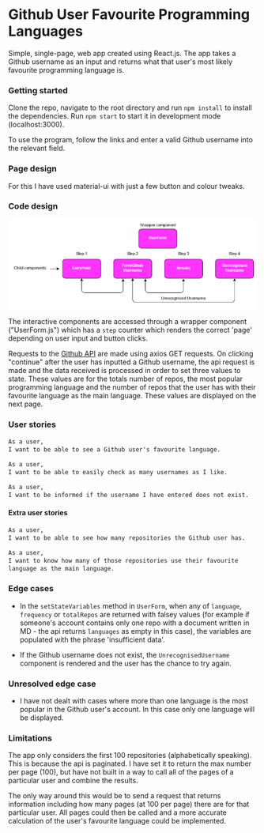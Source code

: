 # Github User Favourite Programming Languages

Simple, single-page, web app created using React.js. The app takes a Github username as an input and returns what that user's most likely favourite programming language is.

### Getting started

Clone the repo, navigate to the root directory and run `npm install` to install the dependencies. Run `npm start` to start it in development mode (localhost:3000).

To use the program, follow the links and enter a valid Github username into the relevant field.

### Page design

For this I have used material-ui with just a few button and colour tweaks.

### Code design
![github](./public/diagram.png)

The interactive components are accessed through a wrapper component ("UserForm.js") which has a `step` counter which renders the correct 'page' depending on user input and button clicks.

Requests to the [Github API](https://developer.github.com/v3/) are made using axios GET requests. On clicking "continue" after the user has inputted a Github username, the api request is made and the data received is processed in order to set three values to state. These values are for the totals number of repos, the most popular programming language and the number of repos that the user has with their favourite language as the main language. These values are displayed on the next page.

### User stories

```
As a user,
I want to be able to see a Github user's favourite language.
```
```
As a user,
I want to be able to easily check as many usernames as I like.
```
```
As a user,
I want to be informed if the username I have entered does not exist.
```
#### Extra user stories
```
As a user,
I want to be able to see how many repositories the Github user has.
```
```
As a user,
I want to know how many of those repositories use their favourite language as the main language.
```

### Edge cases

-  In the `setStateVariables` method in `UserForm`, when any of `language`, `frequency` or `totalRepos` are returned with falsey values (for example if someone's account contains only one repo with a document written in MD - the api returns `languages` as empty in this case), the variables are populated with the phrase 'insufficient data'.

- If the Github username does not exist, the `UnrecognisedUsername` component is rendered and the user has the chance to try again.

### Unresolved edge case

- I have not dealt with cases where more than one language is the most popular in the Github user's account. In this case only one language will be displayed.

### Limitations

The app only considers the first 100 repositories (alphabetically speaking). This is because the api is paginated. I have set it to return the max number per page (100), but have not built in a way to call all of the pages of a particular user and combine the results.

The only way around this would be to send a request that returns information including how many pages (at 100 per page) there are for that particular user. All pages could then be called and a more accurate calculation of the user's favourite language could be implemented.
